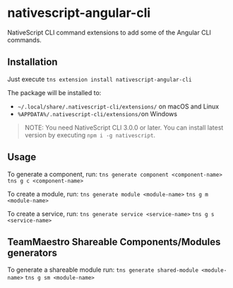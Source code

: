 # nativescript-angular-cli
NativeScript CLI command extensions to add some of the Angular CLI commands.

## Installation
Just execute `tns extension install nativescript-angular-cli`

The package will be installed to:
* `~/.local/share/.nativescript-cli/extensions/` on macOS and Linux
* `%APPDATA%/.nativescript-cli/extensions/`on Windows

> NOTE: You need NativeScript CLI 3.0.0 or later. You can install latest version by executing `npm i -g nativescript`.

## Usage
To generate a component, run:
`tns generate component <component-name>`
`tns g c <component-name>`

To create a module, run:
`tns generate module <module-name>`
`tns g m <module-name>`

To create a service, run:
`tns generate service <service-name>`
`tns g s <service-name>`

## TeamMaestro Shareable Components/Modules generators

To generate a shareable module run:
`tns generate shared-module <module-name>`
`tns g sm <module-name>`
